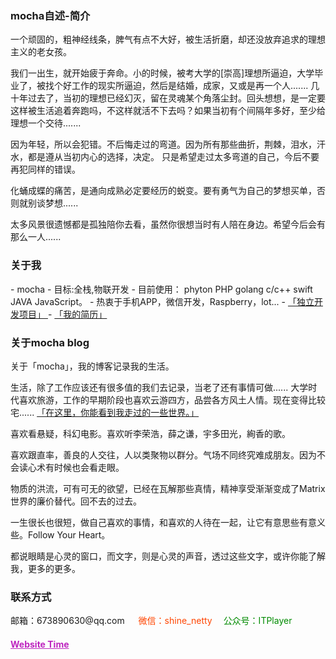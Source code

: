 <h3>mocha自述-简介</h3>
一个顽固的，粗神经线条，脾气有点不大好，被生活折磨，却还没放弃追求的理想主义的老女孩。

我们一出生，就开始疲于奔命。小的时候，被考大学的[崇高]理想所逼迫，大学毕业了，被找个好工作的现实所逼迫，然后是结婚，成家，又或是再一个人.......
几十年过去了，当初的理想已经幻灭，留在灵魂某个角落尘封。回头想想，是一定要这样被生活追着奔跑吗，不这样就活不下去吗？如果当初有个间隔年多好，至少给理想一个交待.......

因为年轻，所以会犯错。不后悔走过的弯道。因为所有那些曲折，荆棘，泪水，汗水，都是遵从当初内心的选择，决定。
只是希望走过太多弯道的自己，今后不要再犯同样的错误。

化蛹成蝶的痛苦，是通向成熟必定要经历的蜕变。要有勇气为自己的梦想买单，否则就别谈梦想......

太多风景很遗憾都是孤独陪你去看，虽然你很想当时有人陪在身边。希望今后会有那么一人......

<h3>关于我</h3>
- mocha
- 目标:全栈,物联开发
- 目前使用：  phyton PHP golang c/c++ swift JAVA JavaScript。
- 热衷于手机APP，微信开发，Raspberry，lot...
- <a href="{{ site.baseurl }}/projectlist" target="_blank"> 「独立开发项目」 </a> 
- <a href="{{ site.baseurl }}/resume" target="_blank"> 「我的简历」 </a> 

<h3> 关于mocha blog</h3>
关于「mocha」，我的博客记录我的生活。

生活，除了工作应该还有很多值的我们去记录，当老了还有事情可做......
大学时代喜欢旅游，工作的早期阶段也喜欢云游四方，品尝各方风土人情。现在变得比较宅......
 <a href="{{ site.baseurl }}/photosindex" target="_blank"> 「在这里，你能看到我走过的一些世界。」 </a> 
 
喜欢看悬疑，科幻电影。喜欢听李荣浩，薛之谦，宇多田光，絢香的歌。

喜欢跟直率，善良的人交往，人以类聚物以群分。气场不同终究难成朋友。因为不会读心术有时候也会看走眼。

物质的洪流，可有可无的欲望，已经在瓦解那些真情，精神享受渐渐变成了Matrix世界的廉价替代。回不去的过去。

一生很长也很短，做自己喜欢的事情，和喜欢的人待在一起，让它有意思些有意义些。Follow Your Heart。

都说眼睛是心灵的窗口，而文字，则是心灵的声音，透过这些文字，或许你能了解我，更多的更多。

<h3> 联系方式 </h3>         
<script>
	function mousemethod(op,imgid){
	document.getElementById(imgid).style.display=op;
	}
</script>

<p>邮箱：673890630@qq.com &emsp;
       <a href="#" onmouseover="mousemethod('block','img1')" onmouseout="mousemethod('none','img1')" style="color:#FF4500;text-decoration:none">微信：shine_netty</a><img id="img1" src="http://osg1u3s09.bkt.clouddn.com/image/jpg/material/weixin.png" style="display:none;"  width="128" height="128">&emsp;
	<a href="#" onmouseover="mousemethod('block','img2')" onmouseout="mousemethod('none','img2')" style="color:#008B00;text-decoration:none">公众号：ITPlayer</a><img id="img2" src="http://osg1u3s09.bkt.clouddn.com/image/jpg/material/IT_player.jpg" style="display:none;" width="128" height="128" >
 
<!--<p class="text-warning" class="bg-info">-->
<p>
<a href="/lovecha/" style="color:#bd24bf"  target="_blank"> <h4>Website Time</h4></a>  
</p>

<audio autoplay="autoplay">
             <source src="http://osg1u3s09.bkt.clouddn.com/music/%E7%B5%A2%E9%A6%99-I%20Believe.mp3" type="audio/mp3"></a>
</audio>



